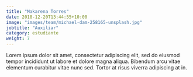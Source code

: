 ```yaml
---
title: "Makarena Torres"
date: 2018-12-20T13:44:55+10:00
image: "images/team/michael-dam-258165-unsplash.jpg"
jobtitle: "Auxiliar"
category: estudiante
weight: 7
---
```


Lorem ipsum dolor sit amet, consectetur adipiscing elit, sed do eiusmod tempor incididunt ut labore et dolore magna aliqua. Bibendum arcu vitae elementum curabitur vitae nunc sed. Tortor at risus viverra adipiscing at in.
